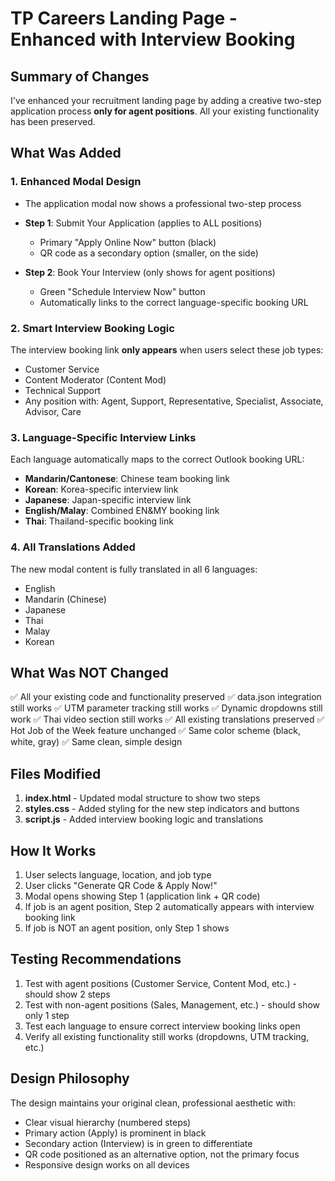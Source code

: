 # TP Careers Landing Page - Enhanced with Interview Booking

## Summary of Changes

I've enhanced your recruitment landing page by adding a creative two-step application process **only for agent positions**. All your existing functionality has been preserved.

## What Was Added

### 1. Enhanced Modal Design
- The application modal now shows a professional two-step process
- **Step 1**: Submit Your Application (applies to ALL positions)
  - Primary "Apply Online Now" button (black)
  - QR code as a secondary option (smaller, on the side)
  
- **Step 2**: Book Your Interview (only shows for agent positions)
  - Green "Schedule Interview Now" button
  - Automatically links to the correct language-specific booking URL

### 2. Smart Interview Booking Logic
The interview booking link **only appears** when users select these job types:
- Customer Service
- Content Moderator (Content Mod)
- Technical Support
- Any position with: Agent, Support, Representative, Specialist, Associate, Advisor, Care

### 3. Language-Specific Interview Links
Each language automatically maps to the correct Outlook booking URL:
- **Mandarin/Cantonese**: Chinese team booking link
- **Korean**: Korea-specific interview link
- **Japanese**: Japan-specific interview link
- **English/Malay**: Combined EN&MY booking link
- **Thai**: Thailand-specific booking link

### 4. All Translations Added
The new modal content is fully translated in all 6 languages:
- English
- Mandarin (Chinese)
- Japanese
- Thai
- Malay
- Korean

## What Was NOT Changed

✅ All your existing code and functionality preserved
✅ data.json integration still works
✅ UTM parameter tracking still works
✅ Dynamic dropdowns still work
✅ Thai video section still works
✅ All existing translations preserved
✅ Hot Job of the Week feature unchanged
✅ Same color scheme (black, white, gray)
✅ Same clean, simple design

## Files Modified

1. **index.html** - Updated modal structure to show two steps
2. **styles.css** - Added styling for the new step indicators and buttons
3. **script.js** - Added interview booking logic and translations

## How It Works

1. User selects language, location, and job type
2. User clicks "Generate QR Code & Apply Now!"
3. Modal opens showing Step 1 (application link + QR code)
4. If job is an agent position, Step 2 automatically appears with interview booking link
5. If job is NOT an agent position, only Step 1 shows

## Testing Recommendations

1. Test with agent positions (Customer Service, Content Mod, etc.) - should show 2 steps
2. Test with non-agent positions (Sales, Management, etc.) - should show only 1 step
3. Test each language to ensure correct interview booking links open
4. Verify all existing functionality still works (dropdowns, UTM tracking, etc.)

## Design Philosophy

The design maintains your original clean, professional aesthetic with:
- Clear visual hierarchy (numbered steps)
- Primary action (Apply) is prominent in black
- Secondary action (Interview) is in green to differentiate
- QR code positioned as an alternative option, not the primary focus
- Responsive design works on all devices
